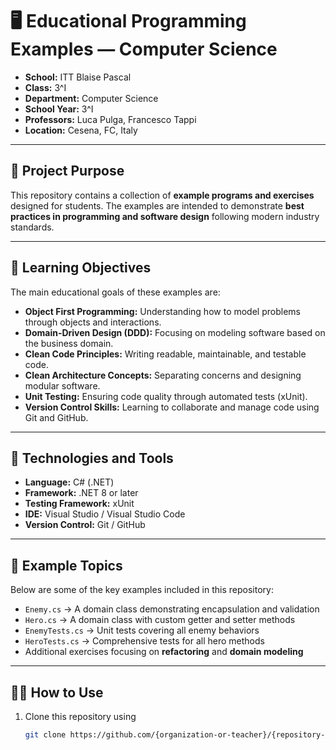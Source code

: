 # 🖥️ Educational Programming Examples — Computer Science

- **School:** ITT Blaise Pascal  
- **Class:** 3^I
- **Department:** Computer Science 
- **School Year:** 3^I
- **Professors:**  Luca Pulga, Francesco Tappi
- **Location:** Cesena, FC, Italy

---

## 🎯 Project Purpose

This repository contains a collection of **example programs and exercises** designed for students.
The examples are intended to demonstrate **best practices in programming and software design** following modern industry standards.

---

## 🧠 Learning Objectives

The main educational goals of these examples are:

- **Object First Programming:** Understanding how to model problems through objects and interactions.  
- **Domain-Driven Design (DDD):** Focusing on modeling software based on the business domain.  
- **Clean Code Principles:** Writing readable, maintainable, and testable code.  
- **Clean Architecture Concepts:** Separating concerns and designing modular software.  
- **Unit Testing:** Ensuring code quality through automated tests (xUnit).  
- **Version Control Skills:** Learning to collaborate and manage code using Git and GitHub.

---

## 🧩 Technologies and Tools

- **Language:** C# (.NET)  
- **Framework:** .NET 8 or later  
- **Testing Framework:** xUnit  
- **IDE:** Visual Studio / Visual Studio Code  
- **Version Control:** Git / GitHub  

---

## 🧪 Example Topics

Below are some of the key examples included in this repository:

- `Enemy.cs` → A domain class demonstrating encapsulation and validation  
- `Hero.cs` → A domain class with custom getter and setter methods  
- `EnemyTests.cs` → Unit tests covering all enemy behaviors  
- `HeroTests.cs` → Comprehensive tests for all hero methods  
- Additional exercises focusing on **refactoring** and **domain modeling**

---

## 🧑‍🏫 How to Use

1. Clone this repository using  
   ```bash
   git clone https://github.com/{organization-or-teacher}/{repository-name}.git
